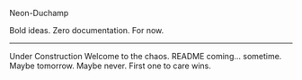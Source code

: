 Neon-Duchamp

Bold ideas. Zero documentation. For now.

---

Under Construction
Welcome to the chaos.
README coming... sometime.
Maybe tomorrow. Maybe never.
First one to care wins.
